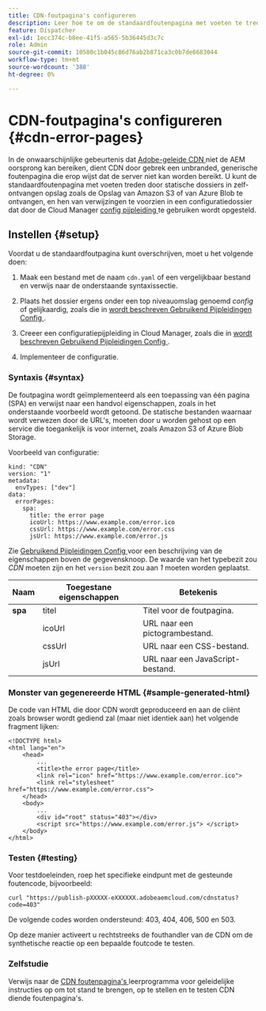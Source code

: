 ```yaml
---
title: CDN-foutpagina's configureren
description: Leer hoe te om de standaardfoutenpagina met voeten te treden door statische dossiers in zelf-ontvangen opslag zoals Amazon S3 of Azure Blob Storage te ontvangen, en van verwijzingen te voorzien hen in een configuratiedossier dat gebruikend de configuratiepijplijn van Cloud Manager wordt opgesteld.
feature: Dispatcher
exl-id: 1ecc374c-b8ee-41f5-a565-5b36445d3c7c
role: Admin
source-git-commit: 10580c1b045c86d76ab2b871ca3c0b7de6683044
workflow-type: tm+mt
source-wordcount: '388'
ht-degree: 0%

---
```



# CDN-foutpagina&#39;s configureren {#cdn-error-pages}

In de onwaarschijnlijke gebeurtenis dat [ Adobe-geleide CDN ](/help/implementing/dispatcher/cdn.md#aem-managed-cdn) niet de AEM oorsprong kan bereiken, dient CDN door gebrek een unbranded, generische foutenpagina die erop wijst dat de server niet kan worden bereikt. U kunt de standaardfoutenpagina met voeten treden door statische dossiers in zelf-ontvangen opslag zoals de Opslag van Amazon S3 of van Azure Blob te ontvangen, en hen van verwijzingen te voorzien in een configuratiedossier dat door de Cloud Manager [ config pijpleiding ](/help/operations/config-pipeline.md#managing-in-cloud-manager) te gebruiken wordt opgesteld.

## Instellen {#setup}

Voordat u de standaardfoutpagina kunt overschrijven, moet u het volgende doen:

1. Maak een bestand met de naam `cdn.yaml` of een vergelijkbaar bestand en verwijs naar de onderstaande syntaxissectie.

1. Plaats het dossier ergens onder een top niveauomslag genoemd *config* of gelijkaardig, zoals die in [ wordt beschreven Gebruikend Pijpleidingen Config ](/help/operations/config-pipeline.md#folder-structure).

1. Creeer een configuratiepijpleiding in Cloud Manager, zoals die in [ wordt beschreven Gebruikend Pijpleidingen Config ](/help/operations/config-pipeline.md#managing-in-cloud-manager).

1. Implementeer de configuratie.

### Syntaxis {#syntax}

De foutpagina wordt geïmplementeerd als een toepassing van één pagina (SPA) en verwijst naar een handvol eigenschappen, zoals in het onderstaande voorbeeld wordt getoond.  De statische bestanden waarnaar wordt verwezen door de URL&#39;s, moeten door u worden gehost op een service die toegankelijk is voor internet, zoals Amazon S3 of Azure Blob Storage.

Voorbeeld van configuratie:

```
kind: "CDN"
version: "1"
metadata:
  envTypes: ["dev"]
data:
  errorPages:
    spa:
      title: the error page
      icoUrl: https://www.example.com/error.ico
      cssUrl: https://www.example.com/error.css
      jsUrl: https://www.example.com/error.js
```

Zie [ Gebruikend Pijpleidingen Config ](/help/operations/config-pipeline.md#common-syntax) voor een beschrijving van de eigenschappen boven de gegevensknoop. De waarde van het typebezit zou *CDN* moeten zijn en het `version` bezit zou aan *1* moeten worden geplaatst.


| Naam | Toegestane eigenschappen | Betekenis |
|-----------|--------------------------|-------------|
| **spa** | titel | Titel voor de foutpagina. |
|     | icoUrl | URL naar een pictogrambestand. |
|     | cssUrl | URL naar een CSS-bestand. |
|     | jsUrl | URL naar een JavaScript-bestand. |

### Monster van gegenereerde HTML {#sample-generated-html}

De code van HTML die door CDN wordt geproduceerd en aan de cliënt zoals browser wordt gediend zal (maar niet identiek aan) het volgende fragment lijken:

```
<!DOCTYPE html>
<html lang="en">
    <head>
        ...
        <title>the error page</title>
        <link rel="icon" href="https://www.example.com/error.ico">
        <link rel="stylesheet" href="https://www.example.com/error.css">
    </head>
    <body>
        ...
        <div id="root" status="403"></div>
        <script src="https://www.example.com/error.js"> </script>
    </body>
</html>
```

### Testen {#testing}

Voor testdoeleinden, roep het specifieke eindpunt met de gesteunde foutencode, bijvoorbeeld:

```
curl "https://publish-pXXXXX-eXXXXXX.adobeaemcloud.com/cdnstatus?code=403"
```

De volgende codes worden ondersteund: 403, 404, 406, 500 en 503.

Op deze manier activeert u rechtstreeks de fouthandler van de CDN om de synthetische reactie op een bepaalde foutcode te testen.

### Zelfstudie

Verwijs naar de [ CDN foutenpagina&#39;s ](https://experienceleague.adobe.com/nl/docs/experience-manager-learn/cloud-service/content-delivery/custom-error-pages#cdn-error-pages) leerprogramma voor geleidelijke instructies op om tot stand te brengen, op te stellen en te testen CDN diende foutenpagina&#39;s.



